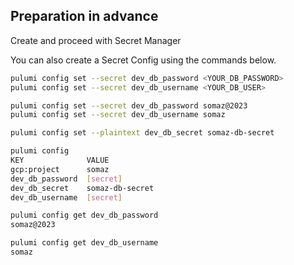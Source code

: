 ## Preparation in advance
Create and proceed with Secret Manager

You can also create a Secret Config using the commands below.
```bash
pulumi config set --secret dev_db_password <YOUR_DB_PASSWORD>
pulumi config set --secret dev_db_username <YOUR_DB_USER>

pulumi config set --secret dev_db_password somaz@2023
pulumi config set --secret dev_db_username somaz

pulumi config set --plaintext dev_db_secret somaz-db-secret

pulumi config
KEY              VALUE
gcp:project      somaz
dev_db_password  [secret]
dev_db_secret    somaz-db-secret
dev_db_username  [secret]

pulumi config get dev_db_password
somaz@2023

pulumi config get dev_db_username
somaz
```

